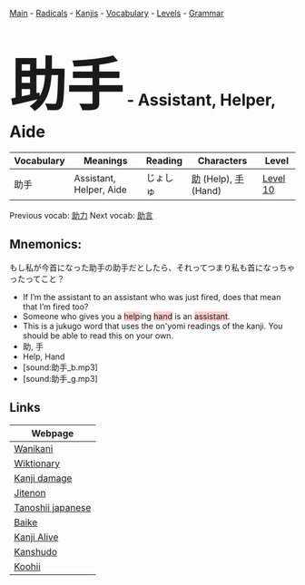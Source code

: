 <style> bigfont {font-size: 100px}</style>
[Main](../README.md) -
[Radicals](../radicals.md) -
[Kanjis](../kanjis.md) -
[Vocabulary](../vocabulary.md) -
[Levels](../levels.md) -
[Grammar](../grammar.md)
# <bigfont> 助手</bigfont> - Assistant, Helper, Aide 

| Vocabulary | Meanings | Reading | Characters | Level |
| --- | --- | --- | --- | --- |
| 助手 | Assistant, Helper, Aide | じょしゅ |  [助](../kanjis/助.md) (Help), [手](../kanjis/手.md) (Hand) | [Level 10](../levels/wk_level10.md) |

Previous vocab: [助力](助力.md) Next vocab: [助言](助言.md) 

## Mnemonics:
もし私が今首になった助手の助手だとしたら、それってつまり私も首になっちゃったってこと？
* If I’m the assistant to an assistant who was just fired, does that mean that I’m fired too?
* Someone who gives you a <span style="background-color:#ffcccb"> help</span>ing <span style="background-color:#ffcccb"> hand</span> is an <span style="background-color:#ffcccb"> assistant</span>.
* This is a jukugo word that uses the on'yomi readings of the kanji. You should be able to read this on your own.
* 助, 手
* Help, Hand
* [sound:助手_b.mp3]
* [sound:助手_g.mp3]


## Links 

| Webpage |
| --- |
| [Wanikani          ](https://www.wanikani.com/kanji/助手) |
| [Wiktionary        ](https://en.wiktionary.org/wiki/助手) |
| [Kanji damage      ](http://www.kanjidamage.com/kanji/search?utf8=✓&q=助手) |
| [Jitenon           ](https://jitenon.com/kanji/助手) |
| [Tanoshii japanese ](https://www.tanoshiijapanese.com/dictionary/kanji.cfm?k=助手) |
| [Baike             ](https://baike.baidu.com/item/助手) |
| [Kanji Alive       ](https://app.kanjialive.com/助手) |
| [Kanshudo          ](https://www.kanshudo.com/searchmn?q=助手) |
| [Koohii            ](https://kanji.koohii.com/study/kanji/助手) |
